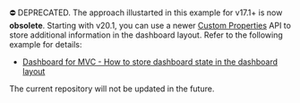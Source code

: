 ⛔ DEPRECATED. The approach illustarted in this example for v17.1+  is now **obsolete**. Starting with v20.1, you can use a newer [Custom Properties](https://docs.devexpress.com/Dashboard/401702/web-dashboard/ui-elements-and-customization/create-custom-properties) API to store additional information in the dashboard layout. Refer to the following example for details: 

- [Dashboard for MVC - How to store dashboard state in the dashboard layout](https://github.com/DevExpress-Examples/mvc-dashboard-custom-properties-state)

The current repository will not be updated in the future.
